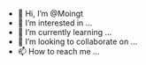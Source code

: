 - 👋 Hi, I’m @Moingt
- 👀 I’m interested in ...
- 🌱 I’m currently learning ...
- 💞️ I’m looking to collaborate on ...
- 📫 How to reach me ...

<!---
Moingt/Moingt is a ✨ special ✨ repository because its `README.md` (this file) appears on your GitHub profile.
You can click the Preview link to take a look at your changes.
--->
